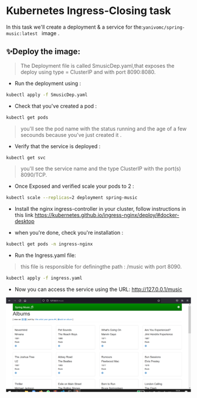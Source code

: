 # Kubernetes Ingress-Closing task

In this task we'll create a deployment & a service for the:`yanivomc/spring-music:latest ` image .




## ✨Deploy the image:

>The Deployment file is called SmusicDep.yaml,that exposes the deploy using type = ClusterIP and with port 8090:8080.

 - Run the deployment using :
```sh
kubectl apply -f SmusicDep.yaml
```
- Check that you've created a pod :
```sh
kubectl get pods 
```
>you'll see the pod name with the status running and the age of a few secounds because you've just created it .

- Verify that the service is deployed :
```sh
kubectl get svc 
```
> you'll see the service name and the type ClusterIP with the port(s) 8090/TCP.

- Once Exposed and verified scale your pods to 2 :
```sh
kubectl scale --replicas=2 deployment spring-music
```
- Install the nginx ingress-controller in your cluster, follow
instructions in this link
https://kubernetes.github.io/ingress-nginx/deploy/#docker-desktop 

- when you're done, check you're installation :
```sh
kubectl get pods -n ingress-nginx
```

- Run the Ingress.yaml file:
>this file is responsible for definingthe path : /music with port 8090.
```sh
kubectl apply -f ingress.yaml
```
- Now you can access the service using the URL: 
http://127.0.0.1/music 


![Screenshot](https://github.com/SewarDarawshe/K8s_Ingress_FinalTask/blob/main/4.png)




